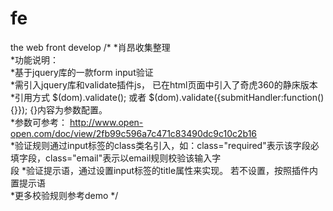 fe
==

the web front develop
/*
*肖昂收集整理<br/>
*功能说明：<br/>
*基于jquery库的一款form input验证<br/>
*需引入jquery库和validate插件js， 已在html页面中引入了奇虎360的静床版本<br/>
*引用方式 $(dom).validate(); 或者 $(dom).validate({submitHandler:function(){}}); {}内容为参数配置。<br/>
*参数可参考： http://www.open-open.com/doc/view/2fb99c596a7c471c83490dc9c10c2b16<br/>
*验证规则通过input标签的class类名引入，如：class="required"表示该字段必填字段，class="email"表示以email规则校验该输入字<br/>段
*验证提示语，通过设置input标签的title属性来实现。 若不设置，按照插件内置提示语<br/>
*更多校验规则参考demo
*/
